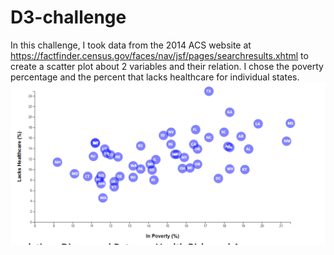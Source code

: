 # D3-challenge
In this challenge, I took data from the 2014 ACS website at https://factfinder.census.gov/faces/nav/jsf/pages/searchresults.xhtml to create a scatter plot about 2 variables and their relation. I chose the poverty percentage and the percent that lacks healthcare for individual states. 
![Scatter_plot](/images/75352.png)
